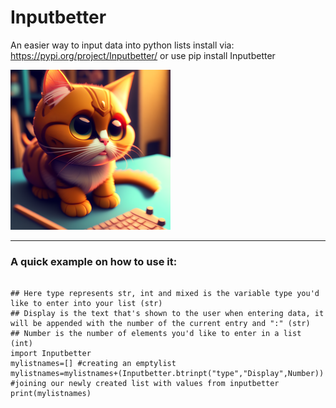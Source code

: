 # Inputbetter
An easier way to input data into python lists
install via: https://pypi.org/project/Inputbetter/
or use pip install Inputbetter

![logo](https://github.com/Sankie005/Betterinput/blob/3e1eabc95e6922444b7746da9b0946d869db781d/betterinputlogo.png)




***
### A quick example on how to use it: 
~~~ 
  
## Here type represents str, int and mixed is the variable type you'd like to enter into your list (str) 
## Display is the text that's shown to the user when entering data, it will be appended with the number of the current entry and ":" (str)
## Number is the number of elements you'd like to enter in a list (int)
import Inputbetter
mylistnames=[] #creating an emptylist 
mylistnames=mylistnames+(Inputbetter.btrinpt("type","Display",Number)) #joining our newly created list with values from inputbetter 
print(mylistnames)
~~~
